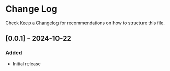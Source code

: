 # Change Log

Check [Keep a Changelog](http://keepachangelog.com/) for recommendations on how to structure this file.

## [0.0.1] - 2024-10-22

### Added

- Initial release
